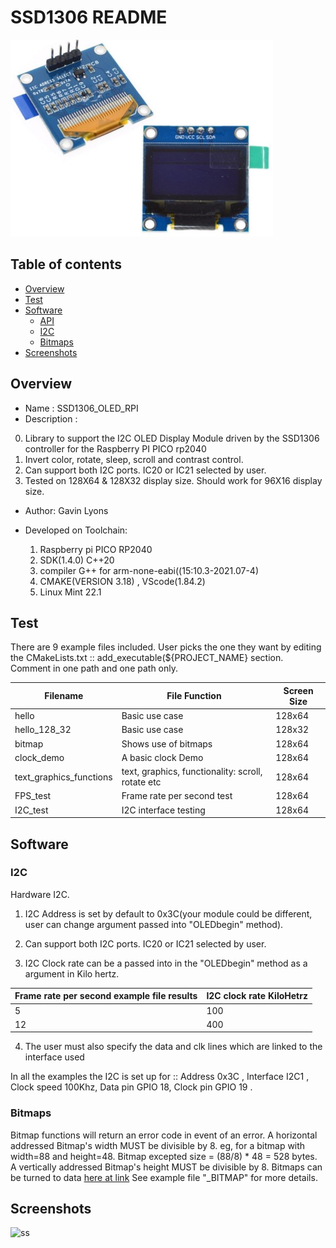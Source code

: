 # SSD1306 README

![ OLED ](https://github.com/gavinlyonsrepo/SSD1306_OLED_RPI/blob/main/extras/image/device.jpg)

## Table of contents

  * [Overview](#overview)
  * [Test](#test)
  * [Software](#software)
  	* [API](#api)
	* [I2C](#i2c)
	* [Bitmaps](#bitmaps)
  * [Screenshots](#screenshots)


## Overview

* Name : SSD1306_OLED_RPI
* Description :

0. Library to support the I2C  OLED Display Module
   driven by the SSD1306 controller for the Raspberry PI PICO rp2040
1. Invert color, rotate, sleep, scroll and contrast control.
2. Can support both I2C ports. IC20 or IC21 selected by user.
3. Tested on 128X64 & 128X32 display size. Should work for 96X16 display size.

* Author: Gavin Lyons

* Developed on Toolchain:
	1. Raspberry pi PICO RP2040
	2. SDK(1.4.0) C++20
	3. compiler G++ for arm-none-eabi((15:10.3-2021.07-4) 
	4. CMAKE(VERSION 3.18) , VScode(1.84.2)
	5. Linux Mint 22.1
	
## Test

There are 9 example files included. User picks the one they want 
by editing the CMakeLists.txt :: add_executable(${PROJECT_NAME}  section. Comment in one path and one path only.

| Filename | File Function | Screen Size |
| ---- | ---- | ---- | 
| hello | Basic use case | 128x64 |
| hello_128_32 | Basic use case  | 128x32 |
| bitmap  | Shows use of bitmaps | 128x64 |
| clock_demo | A basic clock Demo | 128x64 |
| text_graphics_functions |text, graphics, functionality: scroll, rotate etc | 128x64 |
| FPS_test | Frame rate per second test | 128x64 |
| I2C_test | I2C interface testing  | 128x64 |

## Software

### I2C

Hardware I2C.

1. I2C Address is set by default to  0x3C(your module could be different, 
	user can change argument passed into "OLEDbegin" method).

2. Can support both I2C ports. IC20 or IC21 selected by user.

3. I2C Clock rate can be a passed into in the "OLEDbegin" method as a argument in Kilo hertz.

| Frame rate per second example file results  | I2C clock rate KiloHetrz |
| --- | --- |
| 5 | 100 |
| 12 | 400 |

4. The user must also specify the data and clk lines which are linked to the interface used

In all the examples the I2C is set up for ::
Address 0x3C , Interface I2C1 , Clock speed 100Khz, Data pin GPIO 18, Clock pin GPIO 19 .


### Bitmaps

Bitmap functions will return an error code in event of an error. 
A horizontal addressed Bitmap's width MUST be divisible by 8. eg, 
for a bitmap with width=88 and height=48. Bitmap excepted size = (88/8) * 48 = 528 bytes.
A vertically addressed Bitmap's height MUST be divisible by 8.
Bitmaps can be turned to data [here at link]( https://javl.github.io/image2cpp/) 
See example file "_BITMAP" for more details.

## Screenshots

![ ss ](https://github.com/gavinlyonsrepo/displaylib_1bit_PICO/blob/main/extra/image/3.jpg)

